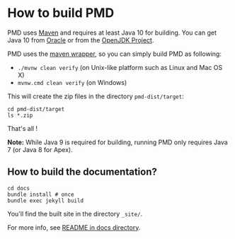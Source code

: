 # How to build PMD

PMD uses [Maven](https://maven.apache.org/) and requires at least Java 10 for building.
You can get Java 10 from [Oracle](http://www.oracle.com/technetwork/java/javase/downloads/index.html)
or from the [OpenJDK Project](http://jdk.java.net).

PMD uses the [maven wrapper](https://github.com/takari/maven-wrapper), so you can simply build PMD as following:

*   `./mvnw clean verify` (on Unix-like platform such as Linux and Mac OS X)
*   `mvnw.cmd clean verify` (on Windows)

This will create the zip files in the directory `pmd-dist/target`:

    cd pmd-dist/target
    ls *.zip

That's all !

**Note:** While Java 9 is required for building, running PMD only requires Java 7 (or Java 8 for Apex).

## How to build the documentation?

    cd docs
    bundle install # once
    bundle exec jekyll build

You'll find the built site in the directory `_site/`.

For more info, see [README in docs directory](docs/README.md).

